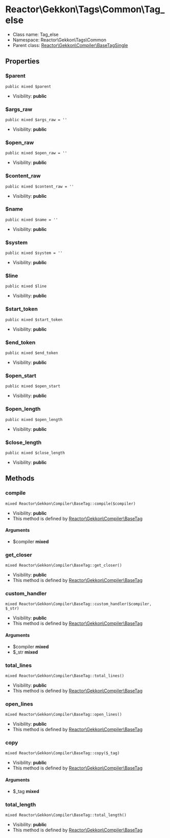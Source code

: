 Reactor\Gekkon\Tags\Common\Tag_else
===============






* Class name: Tag_else
* Namespace: Reactor\Gekkon\Tags\Common
* Parent class: [Reactor\Gekkon\Compiler\BaseTagSingle](Reactor-Gekkon-Compiler-BaseTagSingle.md)





Properties
----------


### $parent

    public mixed $parent





* Visibility: **public**


### $args_raw

    public mixed $args_raw = ''





* Visibility: **public**


### $open_raw

    public mixed $open_raw = ''





* Visibility: **public**


### $content_raw

    public mixed $content_raw = ''





* Visibility: **public**


### $name

    public mixed $name = ''





* Visibility: **public**


### $system

    public mixed $system = ''





* Visibility: **public**


### $line

    public mixed $line





* Visibility: **public**


### $start_token

    public mixed $start_token





* Visibility: **public**


### $end_token

    public mixed $end_token





* Visibility: **public**


### $open_start

    public mixed $open_start





* Visibility: **public**


### $open_length

    public mixed $open_length





* Visibility: **public**


### $close_length

    public mixed $close_length





* Visibility: **public**


Methods
-------


### compile

    mixed Reactor\Gekkon\Compiler\BaseTag::compile($compiler)





* Visibility: **public**
* This method is defined by [Reactor\Gekkon\Compiler\BaseTag](Reactor-Gekkon-Compiler-BaseTag.md)


#### Arguments
* $compiler **mixed**



### get_closer

    mixed Reactor\Gekkon\Compiler\BaseTag::get_closer()





* Visibility: **public**
* This method is defined by [Reactor\Gekkon\Compiler\BaseTag](Reactor-Gekkon-Compiler-BaseTag.md)




### custom_handler

    mixed Reactor\Gekkon\Compiler\BaseTag::custom_handler($compiler, $_str)





* Visibility: **public**
* This method is defined by [Reactor\Gekkon\Compiler\BaseTag](Reactor-Gekkon-Compiler-BaseTag.md)


#### Arguments
* $compiler **mixed**
* $_str **mixed**



### total_lines

    mixed Reactor\Gekkon\Compiler\BaseTag::total_lines()





* Visibility: **public**
* This method is defined by [Reactor\Gekkon\Compiler\BaseTag](Reactor-Gekkon-Compiler-BaseTag.md)




### open_lines

    mixed Reactor\Gekkon\Compiler\BaseTag::open_lines()





* Visibility: **public**
* This method is defined by [Reactor\Gekkon\Compiler\BaseTag](Reactor-Gekkon-Compiler-BaseTag.md)




### copy

    mixed Reactor\Gekkon\Compiler\BaseTag::copy($_tag)





* Visibility: **public**
* This method is defined by [Reactor\Gekkon\Compiler\BaseTag](Reactor-Gekkon-Compiler-BaseTag.md)


#### Arguments
* $_tag **mixed**



### total_length

    mixed Reactor\Gekkon\Compiler\BaseTag::total_length()





* Visibility: **public**
* This method is defined by [Reactor\Gekkon\Compiler\BaseTag](Reactor-Gekkon-Compiler-BaseTag.md)



